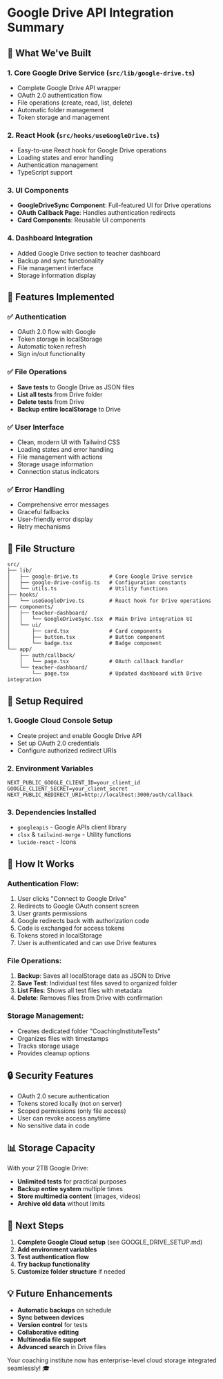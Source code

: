# Google Drive API Integration Summary

## 🎉 What We've Built

### 1. **Core Google Drive Service** (`src/lib/google-drive.ts`)
- Complete Google Drive API wrapper
- OAuth 2.0 authentication flow
- File operations (create, read, list, delete)
- Automatic folder management
- Token storage and management

### 2. **React Hook** (`src/hooks/useGoogleDrive.ts`)
- Easy-to-use React hook for Google Drive operations
- Loading states and error handling
- Authentication management
- TypeScript support

### 3. **UI Components**
- **GoogleDriveSync Component**: Full-featured UI for Drive operations
- **OAuth Callback Page**: Handles authentication redirects
- **Card Components**: Reusable UI components

### 4. **Dashboard Integration**
- Added Google Drive section to teacher dashboard
- Backup and sync functionality
- File management interface
- Storage information display

## 🚀 Features Implemented

### ✅ Authentication
- OAuth 2.0 flow with Google
- Token storage in localStorage
- Automatic token refresh
- Sign in/out functionality

### ✅ File Operations
- **Save tests** to Google Drive as JSON files
- **List all tests** from Drive folder
- **Delete tests** from Drive
- **Backup entire localStorage** to Drive

### ✅ User Interface
- Clean, modern UI with Tailwind CSS
- Loading states and error handling
- File management with actions
- Storage usage information
- Connection status indicators

### ✅ Error Handling
- Comprehensive error messages
- Graceful fallbacks
- User-friendly error display
- Retry mechanisms

## 📁 File Structure
```
src/
├── lib/
│   ├── google-drive.ts          # Core Google Drive service
│   ├── google-drive-config.ts   # Configuration constants
│   └── utils.ts                 # Utility functions
├── hooks/
│   └── useGoogleDrive.ts        # React hook for Drive operations
├── components/
│   ├── teacher-dashboard/
│   │   └── GoogleDriveSync.tsx  # Main Drive integration UI
│   └── ui/
│       ├── card.tsx             # Card components
│       ├── button.tsx           # Button component
│       └── badge.tsx            # Badge component
└── app/
    ├── auth/callback/
    │   └── page.tsx             # OAuth callback handler
    └── teacher-dashboard/
        └── page.tsx             # Updated dashboard with Drive integration
```

## 🔧 Setup Required

### 1. **Google Cloud Console Setup**
- Create project and enable Google Drive API
- Set up OAuth 2.0 credentials
- Configure authorized redirect URIs

### 2. **Environment Variables**
```env
NEXT_PUBLIC_GOOGLE_CLIENT_ID=your_client_id
GOOGLE_CLIENT_SECRET=your_client_secret
NEXT_PUBLIC_REDIRECT_URI=http://localhost:3000/auth/callback
```

### 3. **Dependencies Installed**
- `googleapis` - Google APIs client library
- `clsx` & `tailwind-merge` - Utility functions
- `lucide-react` - Icons

## 🎯 How It Works

### Authentication Flow:
1. User clicks "Connect to Google Drive"
2. Redirects to Google OAuth consent screen
3. User grants permissions
4. Google redirects back with authorization code
5. Code is exchanged for access tokens
6. Tokens stored in localStorage
7. User is authenticated and can use Drive features

### File Operations:
1. **Backup**: Saves all localStorage data as JSON to Drive
2. **Save Test**: Individual test files saved to organized folder
3. **List Files**: Shows all test files with metadata
4. **Delete**: Removes files from Drive with confirmation

### Storage Management:
- Creates dedicated folder "CoachingInstituteTests"
- Organizes files with timestamps
- Tracks storage usage
- Provides cleanup options

## 🔒 Security Features

- OAuth 2.0 secure authentication
- Tokens stored locally (not on server)
- Scoped permissions (only file access)
- User can revoke access anytime
- No sensitive data in code

## 📊 Storage Capacity

With your 2TB Google Drive:
- **Unlimited tests** for practical purposes
- **Backup entire system** multiple times
- **Store multimedia content** (images, videos)
- **Archive old data** without limits

## 🚀 Next Steps

1. **Complete Google Cloud setup** (see GOOGLE_DRIVE_SETUP.md)
2. **Add environment variables**
3. **Test authentication flow**
4. **Try backup functionality**
5. **Customize folder structure** if needed

## 💡 Future Enhancements

- **Automatic backups** on schedule
- **Sync between devices** 
- **Version control** for tests
- **Collaborative editing**
- **Multimedia file support**
- **Advanced search** in Drive files

Your coaching institute now has enterprise-level cloud storage integrated seamlessly! 🎓